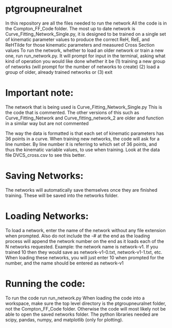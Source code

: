 # ptgroupneuralnet

In this repository are all the files needed to run the network
All the code is in the Compton_FF_Code folder. The most up to date network is Curve_Fitting_Network_Single.py, it is designed to be trained on a single set of kinematic parameter values to produce the correct ReH, ReE, and ReHTilde for those kinematic parameters and measured Cross Section values
To run the network, whether to load an older network or train a new one, run run_network.py.
It will prompt for input in the terminal, asking what kind of operation you would like done whether it be (1) training a new group of networks (will prompt for the number of networks to create) (2) load a group of older, already trained networks or (3) exit

# Important note:
The network that is being used is Curve_Fitting_Network_Single.py
This is the code that is commented.
The other versions of this such as Curve_Fitting_Network and Curve_fitting_network_2 are older and function in a similar way but are not commented

The way the data is formatted is that each set of kinematic parameters has 36 points in a curve. When training new networks, the code will ask for a line number. By line number it is referring to which set of 36 points, and thus the kinematic variable values, to use when training. Look at the data file DVCS_cross.csv to see this better.

# Saving Networks:
The networks will automatically save themselves once they are finished training. These will be saved into the networks folder.

# Loading Networks:
To load a network, enter the name of the network without any file extension when prompted. Also do not include the -# at the end as the loading process will append the network number on the end as it loads each of the N networks requested.
Example: the network name is network-v1. If you trained 10 then they would save as network-v1-0.txt, network-v1-1.txt, etc.
When loading these networks, you will just enter 10 when prompted for the number, and the name should be entered as network-v1

# Running the code:
To run the code run run_network.py
When loading the code into a workspace, make sure the top level directory is the ptgroupneuralnet folder, not the Compton_FF_Code folder. Otherwise the code will most likely not be able to open the saved networks folder.
The python libraries needed are scipy, pandas, numpy, and matplotlib (only for plotting).

